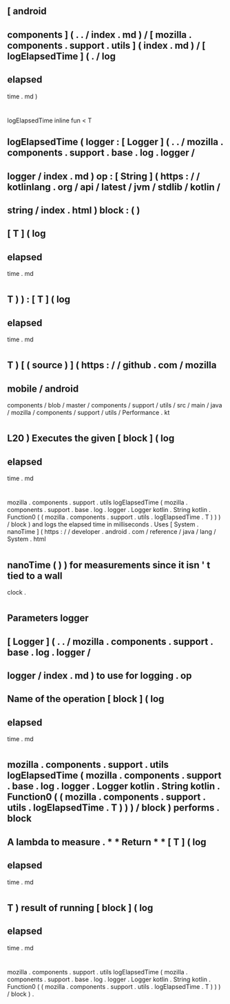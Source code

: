 [
android
-
components
]
(
.
.
/
index
.
md
)
/
[
mozilla
.
components
.
support
.
utils
]
(
index
.
md
)
/
[
logElapsedTime
]
(
.
/
log
-
elapsed
-
time
.
md
)
#
logElapsedTime
inline
fun
<
T
>
logElapsedTime
(
logger
:
[
Logger
]
(
.
.
/
mozilla
.
components
.
support
.
base
.
log
.
logger
/
-
logger
/
index
.
md
)
op
:
[
String
]
(
https
:
/
/
kotlinlang
.
org
/
api
/
latest
/
jvm
/
stdlib
/
kotlin
/
-
string
/
index
.
html
)
block
:
(
)
-
>
[
T
]
(
log
-
elapsed
-
time
.
md
#
T
)
)
:
[
T
]
(
log
-
elapsed
-
time
.
md
#
T
)
[
(
source
)
]
(
https
:
/
/
github
.
com
/
mozilla
-
mobile
/
android
-
components
/
blob
/
master
/
components
/
support
/
utils
/
src
/
main
/
java
/
mozilla
/
components
/
support
/
utils
/
Performance
.
kt
#
L20
)
Executes
the
given
[
block
]
(
log
-
elapsed
-
time
.
md
#
mozilla
.
components
.
support
.
utils
logElapsedTime
(
mozilla
.
components
.
support
.
base
.
log
.
logger
.
Logger
kotlin
.
String
kotlin
.
Function0
(
(
mozilla
.
components
.
support
.
utils
.
logElapsedTime
.
T
)
)
)
/
block
)
and
logs
the
elapsed
time
in
milliseconds
.
Uses
[
System
.
nanoTime
]
(
https
:
/
/
developer
.
android
.
com
/
reference
/
java
/
lang
/
System
.
html
#
nanoTime
(
)
)
for
measurements
since
it
isn
'
t
tied
to
a
wall
-
clock
.
#
#
#
Parameters
logger
-
[
Logger
]
(
.
.
/
mozilla
.
components
.
support
.
base
.
log
.
logger
/
-
logger
/
index
.
md
)
to
use
for
logging
.
op
-
Name
of
the
operation
[
block
]
(
log
-
elapsed
-
time
.
md
#
mozilla
.
components
.
support
.
utils
logElapsedTime
(
mozilla
.
components
.
support
.
base
.
log
.
logger
.
Logger
kotlin
.
String
kotlin
.
Function0
(
(
mozilla
.
components
.
support
.
utils
.
logElapsedTime
.
T
)
)
)
/
block
)
performs
.
block
-
A
lambda
to
measure
.
*
*
Return
*
*
[
T
]
(
log
-
elapsed
-
time
.
md
#
T
)
result
of
running
[
block
]
(
log
-
elapsed
-
time
.
md
#
mozilla
.
components
.
support
.
utils
logElapsedTime
(
mozilla
.
components
.
support
.
base
.
log
.
logger
.
Logger
kotlin
.
String
kotlin
.
Function0
(
(
mozilla
.
components
.
support
.
utils
.
logElapsedTime
.
T
)
)
)
/
block
)
.

